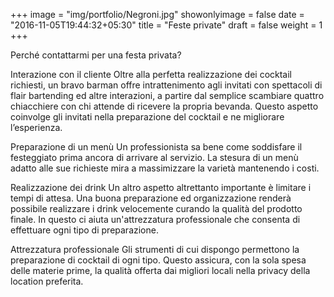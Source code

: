 +++
image = "img/portfolio/Negroni.jpg"
showonlyimage = false
date = "2016-11-05T19:44:32+05:30"
title = "Feste private"
draft = false
weight = 1
+++

Perché contattarmi per una festa privata?

Interazione con il cliente
Oltre alla perfetta realizzazione dei cocktail richiesti, un bravo barman offre intrattenimento agli invitati con spettacoli di flair bartending ed altre interazioni, a partire dal semplice scambiare quattro chiacchiere con chi attende di ricevere la propria bevanda. Questo aspetto coinvolge gli invitati nella preparazione del cocktail e ne migliorare l’esperienza.

<!--more-->

Preparazione di un menù
Un professionista sa bene come soddisfare il festeggiato prima ancora di arrivare al servizio. La stesura di un menù adatto alle sue richieste mira a massimizzare la varietà mantenendo i costi.

Realizzazione dei drink
Un altro aspetto altrettanto importante è limitare i tempi di attesa. Una buona preparazione ed organizzazione renderà possibile realizzare i drink velocemente curando la qualità del prodotto finale. In questo ci aiuta un'attrezzatura professionale che consenta di effettuare ogni tipo di preparazione.

Attrezzatura professionale
Gli strumenti di cui dispongo permettono la preparazione di cocktail di ogni tipo. Questo assicura, con la sola spesa delle materie prime, la qualità offerta dai migliori locali nella privacy della location preferita.